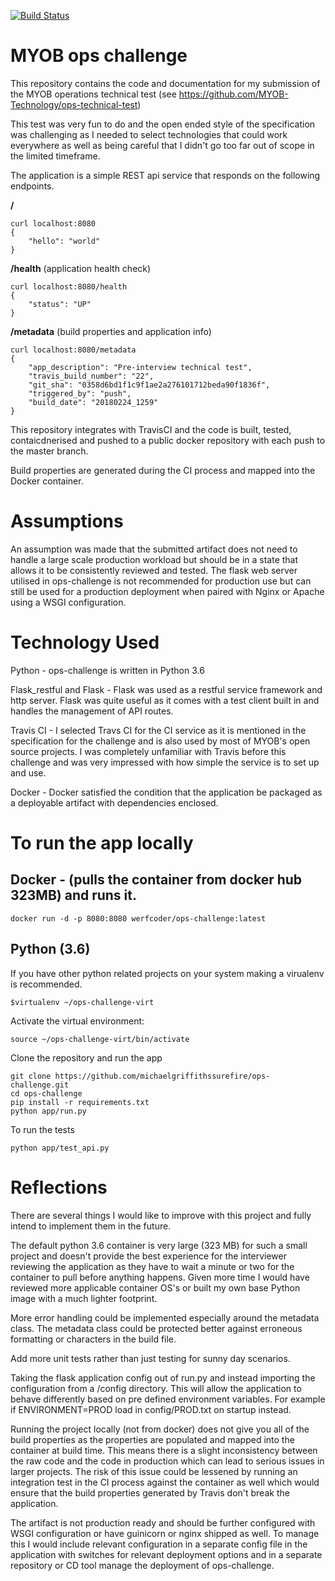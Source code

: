 [![Build Status](https://travis-ci.org/michaelgriffithssurefire/ops-challenge.svg?branch=master)](https://travis-ci.org/michaelgriffithssurefire/ops-challenge)

# MYOB ops challenge

This repository contains the code and documentation for my submission of the MYOB operations technical test (see https://github.com/MYOB-Technology/ops-technical-test)

This test was very fun to do and the open ended style of the specification was challenging as I needed to select technologies that could work everywhere as well as being careful that I didn't go too far out of scope in the limited timeframe.

The application is a simple REST api service that responds on the following endpoints.

**/**
```
curl localhost:8080
{
    "hello": "world"
}
```

**/health** (application health check)
```
curl localhost:8080/health
{
    "status": "UP"
}
```

**/metadata** (build properties and application info)
```
curl localhost:8080/metadata
{
    "app_description": "Pre-interview technical test",
    "travis_build_number": "22",
    "git_sha": "0358d6bd1f1c9f1ae2a276101712beda90f1836f",
    "triggered_by": "push",
    "build_date": "20180224_1259"
}
```
This repository integrates with TravisCI and the code is built, tested, contaicdnerised and pushed to a public docker repository with each push to the master branch.

Build properties are generated during the CI process and mapped into the Docker container.

# Assumptions

An assumption was made that the submitted artifact does not need to handle a large scale production workload but should be in a state that allows it to be consistently reviewed and tested.
The flask web server utilised in ops-challenge is not recommended for production use but can still be used for a production deployment when paired with Nginx or Apache using a WSGI configuration.

# Technology Used

Python - ops-challenge is written in Python 3.6

Flask_restful and Flask - Flask was used as a restful service framework and http server. Flask was quite useful as it comes with a test client built in and handles the management of API routes.

Travis CI - I selected Travs CI for the CI service as it is mentioned in the specification for the challenge and is also used by most of MYOB's open source projects. I was completely unfamiliar with Travis before this challenge and was very impressed with how simple the service is to set up and use.

Docker - Docker satisfied the condition that the application be packaged as a deployable artifact with dependencies enclosed.

# To run the app locally 


## Docker - (pulls the container from docker hub 323MB) and runs it.

```
docker run -d -p 8080:8080 werfcoder/ops-challenge:latest  
```

## Python (3.6)

If you have other python related projects on your system making a virualenv is recommended.
```
$virtualenv ~/ops-challenge-virt
```

Activate the virtual environment:
```
source ~/ops-challenge-virt/bin/activate
```

Clone the repository and run the app
```
git clone https://github.com/michaelgriffithssurefire/ops-challenge.git
cd ops-challenge
pip install -r requirements.txt
python app/run.py
```

To run the tests

```
python app/test_api.py
```

# Reflections

There are several things I would like to improve with this project and fully intend to implement them in the future.

The default python 3.6 container is very large (323 MB) for such a small project and doesn't provide the best experience for the interviewer reviewing the application as they have to wait a minute or two for the container to pull before anything happens.
Given more time I would have reviewed more applicable container OS's or built my own base Python image with a much lighter footprint.

More error handling could be implemented especially around the metadata class. The metadata class could be protected better against erroneous formatting or characters in the build file.

Add more unit tests rather than just testing for sunny day scenarios.

Taking the flask application config out of run.py and instead importing the configuration from a /config directory.
This will allow the application to behave differently based on pre defined environment variables.
For example if ENVIRONMENT=PROD load in config/PROD.txt on startup instead.

Running the project locally (not from docker) does not give you all of the build properties as the properties are populated and mapped into the container at build time.
This means there is a slight inconsistency between the raw code and the code in production which can lead to serious issues in larger projects.
The risk of this issue could be lessened by running an integration test in the CI process against the container as well which would ensure that the build properties generated by Travis don't break the application.

The artifact is not production ready and should be further configured with WSGI configuration or have guinicorn or nginx shipped as well. 
To manage this I would include relevant configuration in a separate config file in the application with switches for relevant deployment options and in a separate repository or CD tool manage the deployment of ops-challenge. 